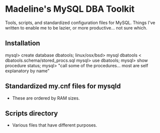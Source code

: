 # Madeline's MySQL DBA Toolkit
Tools, scripts, and standardized configuration files for MySQL. Things I've written to enable me to be lazier, or more productive... not sure which. 

## Installation
mysql> create database dbatools;
linux/osx/bsd> mysql dbatools < dbatools.schema/stored_procs.sql
mysql> use dbatools;
mysql> show procedure status;
mysql> "call some of the procedures... most are self explanatory by name"

## Standardized my.cnf files for mysqld
- These are ordered by RAM sizes. 

## Scripts directory
- Various files that have different purposes. 
